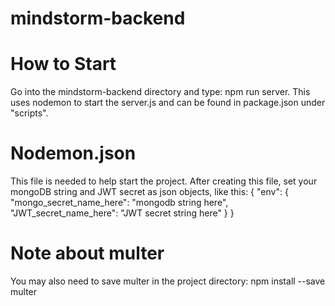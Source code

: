 # mindstorm-backend

# How to Start
Go into the mindstorm-backend directory and type: npm run server. This uses nodemon to start the server.js and can be found in
package.json under "scripts".

# Nodemon.json
This file is needed to help start the project. After creating this file, set your mongoDB string and JWT secret as json objects, like this:
{
  "env": {
      "mongo_secret_name_here": "mongodb string here",
      "JWT_secret_name_here": "JWT secret string here"
  }
}

# Note about multer
You may also need to save multer in the project directory: npm install --save multer
